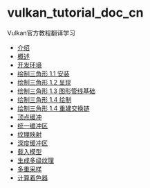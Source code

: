 # vulkan_tutorial_doc_cn

Vulkan官方教程翻译学习

- [介绍](001_介绍.md)
- [概述](002_概述.md)
- [开发环境](003_开发环境.md)
- [绘制三角形 1.1 安装](004_1_绘制三角形_安装.md)
- [绘制三角形 1.2 呈现](004_2_绘制三角形_呈现.md)
- [绘制三角形 1.3 图形管线基础](004_3_绘制三角形_图形管线基础.md)
- [绘制三角形 1.4 绘制](004_4_绘制三角形_绘制.md)
- [绘制三角形 1.4 重建交换链]()
- [顶点缓冲]()
- [统一缓冲区]()
- [纹理映射]()
- [深度缓冲区]()
- [载入模型]()
- [生成多级纹理]()
- [多重采样]()
- [计算着色器]()
  


